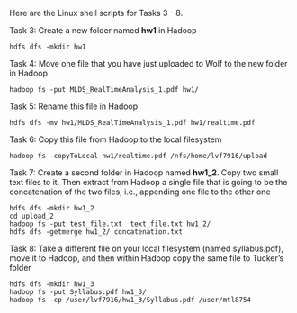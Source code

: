 Here are the Linux shell scripts for Tasks 3 - 8.

Task 3: Create a new folder named **hw1** in Hadoop

```
hdfs dfs -mkdir hw1
```

Task 4: Move one file that you have just uploaded to Wolf to the new folder in Hadoop

```
hadoop fs -put MLDS_RealTimeAnalysis_1.pdf hw1/
```

Task 5: Rename this file in Hadoop

```
hdfs dfs -mv hw1/MLDS_RealTimeAnalysis_1.pdf hw1/realtime.pdf
```

Task 6: Copy this file from Hadoop to the local filesystem

```
hadoop fs -copyToLocal hw1/realtime.pdf /nfs/home/lvf7916/upload
```

Task 7: Create a second folder in Hadoop named **hw1_2**. Copy two small text files to it. Then extract from Hadoop a single file that is going to be the concatenation of the two files, i.e., appending one file to the other one

```
hdfs dfs -mkdir hw1_2
cd upload_2
hadoop fs -put test_file.txt  text_file.txt hw1_2/
hdfs dfs -getmerge hw1_2/ concatenation.txt
```

Task 8: Take a different file on your local filesystem (named syllabus.pdf), move it to Hadoop, and then within Hadoop copy the same file to Tucker’s folder

```
hdfs dfs -mkdir hw1_3
hadoop fs -put Syllabus.pdf hw1_3/
hadoop fs -cp /user/lvf7916/hw1_3/Syllabus.pdf /user/mtl8754
```
